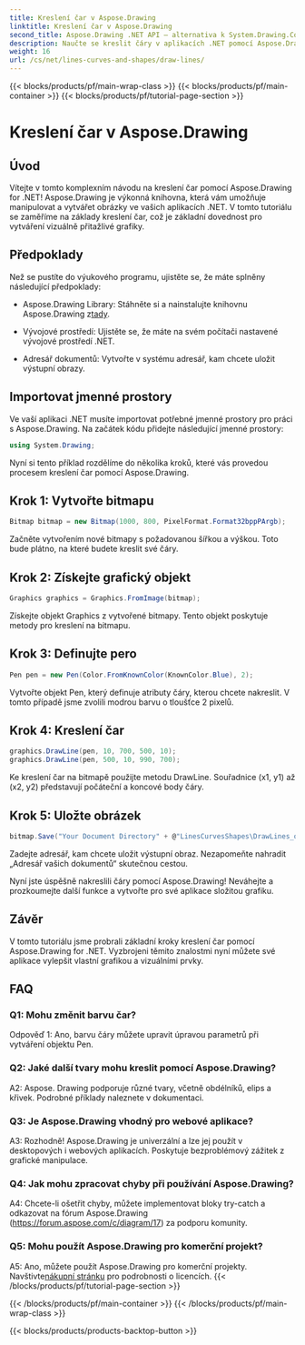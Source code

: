 ```yaml
---
title: Kreslení čar v Aspose.Drawing
linktitle: Kreslení čar v Aspose.Drawing
second_title: Aspose.Drawing .NET API – alternativa k System.Drawing.Common
description: Naučte se kreslit čáry v aplikacích .NET pomocí Aspose.Drawing. Tento podrobný návod vás provede procesem úžasné grafiky.
weight: 16
url: /cs/net/lines-curves-and-shapes/draw-lines/
---
```


{{< blocks/products/pf/main-wrap-class >}}
{{< blocks/products/pf/main-container >}}
{{< blocks/products/pf/tutorial-page-section >}}

# Kreslení čar v Aspose.Drawing

## Úvod

Vítejte v tomto komplexním návodu na kreslení čar pomocí Aspose.Drawing for .NET! Aspose.Drawing je výkonná knihovna, která vám umožňuje manipulovat a vytvářet obrázky ve vašich aplikacích .NET. V tomto tutoriálu se zaměříme na základy kreslení čar, což je základní dovednost pro vytváření vizuálně přitažlivé grafiky.

## Předpoklady

Než se pustíte do výukového programu, ujistěte se, že máte splněny následující předpoklady:

-  Aspose.Drawing Library: Stáhněte si a nainstalujte knihovnu Aspose.Drawing z[tady](https://releases.aspose.com/drawing/net/).

- Vývojové prostředí: Ujistěte se, že máte na svém počítači nastavené vývojové prostředí .NET.

- Adresář dokumentů: Vytvořte v systému adresář, kam chcete uložit výstupní obrazy.

## Importovat jmenné prostory

Ve vaší aplikaci .NET musíte importovat potřebné jmenné prostory pro práci s Aspose.Drawing. Na začátek kódu přidejte následující jmenné prostory:

```csharp
using System.Drawing;
```

Nyní si tento příklad rozdělíme do několika kroků, které vás provedou procesem kreslení čar pomocí Aspose.Drawing.

## Krok 1: Vytvořte bitmapu

```csharp
Bitmap bitmap = new Bitmap(1000, 800, PixelFormat.Format32bppPArgb);
```

Začněte vytvořením nové bitmapy s požadovanou šířkou a výškou. Toto bude plátno, na které budete kreslit své čáry.

## Krok 2: Získejte grafický objekt

```csharp
Graphics graphics = Graphics.FromImage(bitmap);
```

Získejte objekt Graphics z vytvořené bitmapy. Tento objekt poskytuje metody pro kreslení na bitmapu.

## Krok 3: Definujte pero

```csharp
Pen pen = new Pen(Color.FromKnownColor(KnownColor.Blue), 2);
```

Vytvořte objekt Pen, který definuje atributy čáry, kterou chcete nakreslit. V tomto případě jsme zvolili modrou barvu o tloušťce 2 pixelů.

## Krok 4: Kreslení čar

```csharp
graphics.DrawLine(pen, 10, 700, 500, 10);
graphics.DrawLine(pen, 500, 10, 990, 700);
```

Ke kreslení čar na bitmapě použijte metodu DrawLine. Souřadnice (x1, y1) až (x2, y2) představují počáteční a koncové body čáry.

## Krok 5: Uložte obrázek

```csharp
bitmap.Save("Your Document Directory" + @"LinesCurvesShapes\DrawLines_out.png");
```

Zadejte adresář, kam chcete uložit výstupní obraz. Nezapomeňte nahradit „Adresář vašich dokumentů“ skutečnou cestou.

Nyní jste úspěšně nakreslili čáry pomocí Aspose.Drawing! Neváhejte a prozkoumejte další funkce a vytvořte pro své aplikace složitou grafiku.

## Závěr

V tomto tutoriálu jsme probrali základní kroky kreslení čar pomocí Aspose.Drawing for .NET. Vyzbrojeni těmito znalostmi nyní můžete své aplikace vylepšit vlastní grafikou a vizuálními prvky.

## FAQ

### Q1: Mohu změnit barvu čar?

Odpověď 1: Ano, barvu čáry můžete upravit úpravou parametrů při vytváření objektu Pen.

### Q2: Jaké další tvary mohu kreslit pomocí Aspose.Drawing?

A2: Aspose. Drawing podporuje různé tvary, včetně obdélníků, elips a křivek. Podrobné příklady naleznete v dokumentaci.

### Q3: Je Aspose.Drawing vhodný pro webové aplikace?

A3: Rozhodně! Aspose.Drawing je univerzální a lze jej použít v desktopových i webových aplikacích. Poskytuje bezproblémový zážitek z grafické manipulace.

### Q4: Jak mohu zpracovat chyby při používání Aspose.Drawing?

A4: Chcete-li ošetřit chyby, můžete implementovat bloky try-catch a odkazovat na fórum Aspose.Drawing (https://forum.aspose.com/c/diagram/17) za podporu komunity.

### Q5: Mohu použít Aspose.Drawing pro komerční projekt?

 A5: Ano, můžete použít Aspose.Drawing pro komerční projekty. Navštivte[nákupní stránku](https://purchase.aspose.com/buy) pro podrobnosti o licencích.
{{< /blocks/products/pf/tutorial-page-section >}}

{{< /blocks/products/pf/main-container >}}
{{< /blocks/products/pf/main-wrap-class >}}

{{< blocks/products/products-backtop-button >}}

